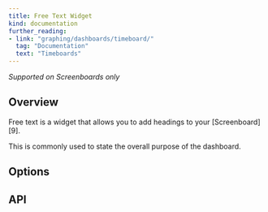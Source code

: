 ```yaml
---
title: Free Text Widget
kind: documentation
further_reading:
- link: "graphing/dashboards/timeboard/"
  tag: "Documentation"
  text: "Timeboards"
---
```


*Supported on Screenboards only*

## Overview

Free text is a widget that allows you to add headings to your [Screenboard][9].

This is commonly used to state the overall purpose of the dashboard.

## Options

## API
